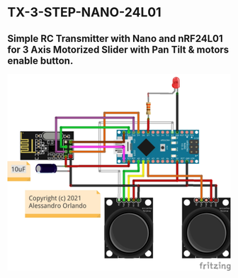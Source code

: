 # TX-3-STEP-NANO-24L01

## Simple RC Transmitter with Nano and nRF24L01 for 3 Axis Motorized Slider with Pan Tilt & motors enable button.


![Diagram](images/TX_3_STEP_NANO_24L01.jpg)
